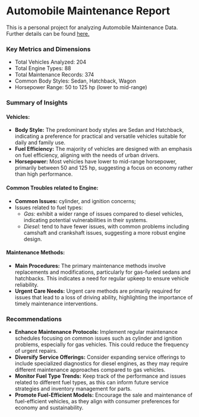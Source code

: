 # **Automobile Maintenance Report**
This is a personal project for analyzing Automobile Maintenance Data. Further details can be found [here.]()


### **Key Metrics and Dimensions**
* Total Vehicles Analyzed: 204
* Total Engine Types: 88
* Total Maintenance Records: 374
* Common Body Styles: Sedan, Hatchback, Wagon
* Horsepower Range: 50 to 125 hp (lower to mid-range)

### **Summary of Insights**
#### **Vehicles:**
* **Body Style:** The predominant body styles are Sedan and Hatchback, indicating a preference for practical and versatile vehicles suitable for daily and family use.
* **Fuel Efficiency:** The majority of vehicles are designed with an emphasis on fuel efficiency, aligning with the needs of urban drivers.
* **Horsepower:** Most vehicles have lower to mid-range horsepower, primarily between 50 and 125 hp, suggesting a focus on economy rather than high performance.

#### **Common Troubles related to Engine:**
* **Common Issues:** cylinder, and  ignition concerns; 
* Issues related to fuel types:
   * *Gas:* exhibit a wider range of issues compared to diesel vehicles, indicating potential vulnerabilities in their systems.
   * *Diesel:* tend to have fewer issues, with common problems including camshaft and crankshaft issues, suggesting a more robust engine design.

#### **Maintenance Methods:**
* **Main Procedures:** The primary maintenance methods involve replacements and modifications, particularly for gas-fueled sedans and hatchbacks. This indicates a need for regular upkeep to ensure vehicle reliability.
* **Urgent Care Needs:** Urgent care methods are primarily required for issues that lead to a loss of driving ability, highlighting the importance of timely maintenance interventions.

### **Recommendations**
* **Enhance Maintenance Protocols:** Implement regular maintenance schedules focusing on common issues such as cylinder and ignition problems, especially for gas vehicles. This could reduce the frequency of urgent repairs.
* **Diversify Service Offerings:** Consider expanding service offerings to include specialized diagnostics for diesel engines, as they may require different maintenance approaches compared to gas vehicles.
* **Monitor Fuel Type Trends:** Keep track of the performance and issues related to different fuel types, as this can inform future service strategies and inventory management for parts.
* **Promote Fuel-Efficient Models:** Encourage the sale and maintenance of fuel-efficient vehicles, as they align with consumer preferences for economy and sustainability.
